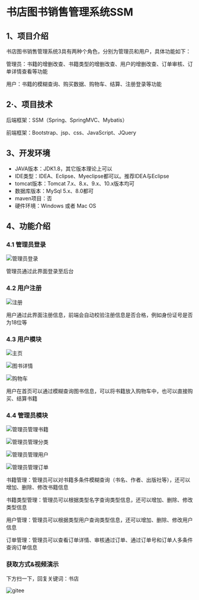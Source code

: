 # 书店图书销售管理系统SSM

## 1、项目介绍

书店图书销售管理系统3具有两种个角色，分别为管理员和用户，具体功能如下：

管理员：书籍的增删改查、书籍类型的增删改查、用户的增删改查、订单审核、订单详情查看等功能

用户：书籍的模糊查询、购买数据、购物车、结算、注册登录等功能


## 2·、项目技术

后端框架：SSM（Spring、SpringMVC、Mybatis）

前端框架：Bootstrap、jsp、css、JavaScript、JQuery

## 3、开发环境

- JAVA版本：JDK1.8，其它版本理论上可以
- IDE类型：IDEA、Eclipse、Myeclipse都可以。推荐IDEA与Eclipse
- tomcat版本：Tomcat 7.x、8.x、9.x、10.x版本均可
- 数据库版本：MySql 5.x、8.0都可
- maven项目：否
- 硬件环境：Windows 或者 Mac OS


## 4、功能介绍

### 4.1 管理员登录

![管理员登录](https://project-images-1256969109.cos.ap-chongqing.myqcloud.com/Typora-Images/20220510210231.jpg)

管理员通过此界面登录至后台

### 4.2 用户注册

![注册](https://project-images-1256969109.cos.ap-chongqing.myqcloud.com/Typora-Images/20220510210211.jpg)

用户通过此界面注册信息，前端会自动校验注册信息是否合格，例如身份证号是否为18位等

### 4.3 用户模块

![主页](https://project-images-1256969109.cos.ap-chongqing.myqcloud.com/Typora-Images/20220510210206.jpg)

![图书详情](https://project-images-1256969109.cos.ap-chongqing.myqcloud.com/Typora-Images/20220510205553.jpg)

![购物车](https://project-images-1256969109.cos.ap-chongqing.myqcloud.com/Typora-Images/20220510210221.jpg)

用户在首页可以通过模糊查询图书信息，可以将书籍放入购物车中，也可以直接购买、结算书籍

### 4.4 管理员模块

![管理员管理书籍](https://project-images-1256969109.cos.ap-chongqing.myqcloud.com/Typora-Images/20220510205657.jpg)

![管理员管理分类](https://project-images-1256969109.cos.ap-chongqing.myqcloud.com/Typora-Images/20220510205700.jpg)

![管理员管理用户](https://project-images-1256969109.cos.ap-chongqing.myqcloud.com/Typora-Images/20220510205704.jpg)

![管理员管理订单](https://project-images-1256969109.cos.ap-chongqing.myqcloud.com/Typora-Images/20220510205710.jpg)  

书籍管理：管理员可以对书籍多条件模糊查询（书名、作者、出版社等），还可以增加、删除、修改书籍信息

书籍类型管理：管理员可以根据类型名字查询类型信息，还可以增加、删除、修改类型信息

用户管理：管理员可以根据类型用户查询类型信息，还可以增加、删除、修改用户信息

订单管理：管理员可以查看订单详情、审核通过订单、通过订单号和订单人多条件查询订单信息



### 获取方式&视频演示

下方扫一下，回复关键词：书店

![gitee](https://project-images-1256969109.cos.ap-chongqing.myqcloud.com/Typora-Images/202309291447341.png)

